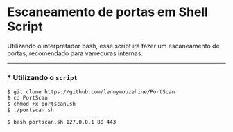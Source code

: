 # Escaneamento de portas em Shell Script
Utilizando o interpretador bash, esse script irá fazer um escaneamento de portas, recomendado para varreduras internas.

***

### * Utilizando o `script`

```
$ git clone https://github.com/lennymouzehine/PortScan
$ cd PortScan
$ chmod +x portscan.sh
$ ./portscan.sh

$ bash portscan.sh 127.0.0.1 80 443
```
